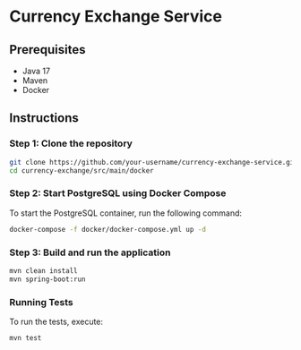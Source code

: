 
# Currency Exchange Service

## Prerequisites

- Java 17
- Maven
- Docker

## Instructions

### Step 1: Clone the repository

```sh
git clone https://github.com/your-username/currency-exchange-service.git
cd currency-exchange/src/main/docker
```

### Step 2: Start PostgreSQL using Docker Compose

To start the PostgreSQL container, run the following command:

```sh
docker-compose -f docker/docker-compose.yml up -d
```

### Step 3: Build and run the application

```sh
mvn clean install
mvn spring-boot:run
```

### Running Tests

To run the tests, execute:

```sh
mvn test
```